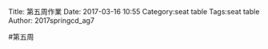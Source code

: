 Title: 第五周作業
Date: 2017-03-16 10:55
Category:seat table
Tags:seat table
Author: 2017springcd_ag7



<!-- PELICAN_END_SUMMARY -->

#第五周


